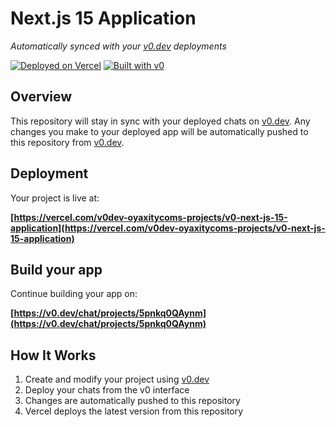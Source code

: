 # Next.js 15 Application

*Automatically synced with your [v0.dev](https://v0.dev) deployments*

[![Deployed on Vercel](https://img.shields.io/badge/Deployed%20on-Vercel-black?style=for-the-badge&logo=vercel)](https://vercel.com/v0dev-oyaxitycoms-projects/v0-next-js-15-application)
[![Built with v0](https://img.shields.io/badge/Built%20with-v0.dev-black?style=for-the-badge)](https://v0.dev/chat/projects/5pnkq0QAynm)

## Overview

This repository will stay in sync with your deployed chats on [v0.dev](https://v0.dev).
Any changes you make to your deployed app will be automatically pushed to this repository from [v0.dev](https://v0.dev).

## Deployment

Your project is live at:

**[https://vercel.com/v0dev-oyaxitycoms-projects/v0-next-js-15-application](https://vercel.com/v0dev-oyaxitycoms-projects/v0-next-js-15-application)**

## Build your app

Continue building your app on:

**[https://v0.dev/chat/projects/5pnkq0QAynm](https://v0.dev/chat/projects/5pnkq0QAynm)**

## How It Works

1. Create and modify your project using [v0.dev](https://v0.dev)
2. Deploy your chats from the v0 interface
3. Changes are automatically pushed to this repository
4. Vercel deploys the latest version from this repository